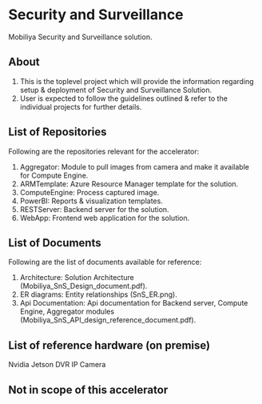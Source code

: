 # Security and Surveillance
Mobiliya Security and Surveillance solution.

## About
1) This is the toplevel project which will provide the information regarding setup & deployment of Security and Surveillance Solution.
2) User is expected to follow the guidelines outlined & refer to the individual projects for further details.

## List of Repositories
Following are the repositories relevant for the accelerator:

1) Aggregator: Module to pull images from camera and make it available for Compute Engine.
2) ARMTemplate: Azure Resource Manager template for the solution.
3) ComputeEngine: Process captured image.
4) PowerBI: Reports & visualization templates.
5) RESTServer: Backend server for the solution.
6) WebApp: Frontend web application for the solution.

## List of Documents
Following are the list of documents available for reference:

1) Architecture: Solution Architecture (Mobiliya_SnS_Design_document.pdf).
2) ER diagrams: Entity relationships (SnS_ER.png).
3) Api Documentation: Api documentation for Backend server, Compute Engine, Aggregator modules (Mobiliya_SnS_API_design_reference_document.pdf).

## List of reference hardware (on premise)

Nvidia Jetson
DVR
IP Camera

## Not in scope of this accelerator


